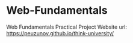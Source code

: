 # Web-Fundamentals
Web Fundamentals Practical Project
Website url: https://peuzunov.github.io/think-university/
